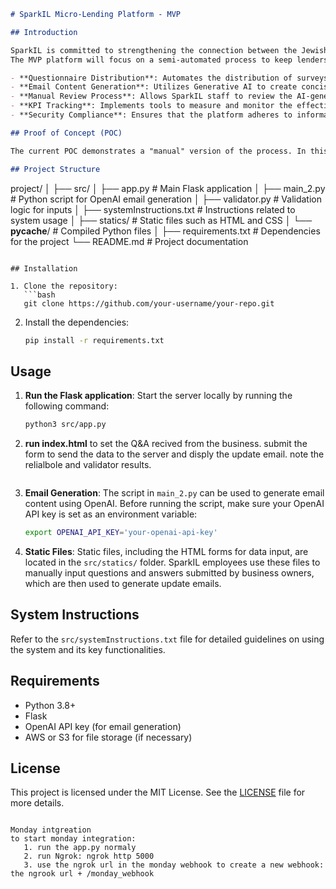 ```markdown
# SparkIL Micro-Lending Platform - MVP

## Introduction

SparkIL is committed to strengthening the connection between the Jewish diaspora and Israelis through a micro-lending platform. The MVP (Minimum Viable Product) aims to lay the foundation for a scalable infrastructure that supports this mission. A significant focus of the MVP is to replace the manual processes required to update lenders on the progress of businesses they support, transitioning to a more efficient semi-automated system.
The MVP platform will focus on a semi-automated process to keep lenders informed about the businesses they have supported through regular update emails. The key features include:

- **Questionnaire Distribution**: Automates the distribution of surveys to businesses, making it easier to collect updates efficiently.
- **Email Content Generation**: Utilizes Generative AI to create concise and engaging email content based on the responses to questionnaires.
- **Manual Review Process**: Allows SparkIL staff to review the AI-generated content for accuracy, adjust as needed, and distribute the emails smoothly.
- **KPI Tracking**: Implements tools to measure and monitor the effectiveness and usage of the update process.
- **Security Compliance**: Ensures that the platform adheres to information security standards, with a focus on minimizing the storage of sensitive data.

## Proof of Concept (POC)

The current POC demonstrates a "manual" version of the process. In this version, SparkIL employees can manually input questions and answers submitted by the businesses into an HTML file, which is then used to generate the update email content for lenders. This setup is a stepping stone towards full automation.

## Project Structure

```
project/
│
├── src/
│   ├── app.py              # Main Flask application
│   ├── main_2.py           # Python script for OpenAI email generation
│   ├── validator.py        # Validation logic for inputs
│   ├── systemInstructions.txt # Instructions related to system usage
│   ├── statics/            # Static files such as HTML and CSS
│   └── __pycache__/        # Compiled Python files
│
├── requirements.txt        # Dependencies for the project
└── README.md               # Project documentation
```

## Installation

1. Clone the repository:
   ```bash
   git clone https://github.com/your-username/your-repo.git
   ```
   
2. Install the dependencies:
   ```bash
   pip install -r requirements.txt
   ```

## Usage

1. **Run the Flask application**:
   Start the server locally by running the following command:
   ```bash
   python3 src/app.py
2. **run index.html** to set the Q&A recived from the business.  submit the form to send the data to the server and disply the update email.  note the relialbole and validator results.
   ```

2. **Email Generation**:
   The script in `main_2.py` can be used to generate email content using OpenAI. Before running the script, make sure your OpenAI API key is set as an environment variable:
   ```bash
   export OPENAI_API_KEY='your-openai-api-key'
   ```

3. **Static Files**:
   Static files, including the HTML forms for data input, are located in the `src/statics/` folder. SparkIL employees use these files to manually input questions and answers submitted by business owners, which are then used to generate update emails.

## System Instructions

Refer to the `src/systemInstructions.txt` file for detailed guidelines on using the system and its key functionalities.

## Requirements

- Python 3.8+
- Flask
- OpenAI API key (for email generation)
- AWS or S3 for file storage (if necessary)


## License

This project is licensed under the MIT License. See the [LICENSE](LICENSE) file for more details.
```

Monday intgreation
to start monday integration:
   1. run the app.py normaly
   2. run Ngrok: ngrok http 5000
   3. use the ngrok url in the monday webhook to create a new webhook: the ngrook url + /monday_webhook
   